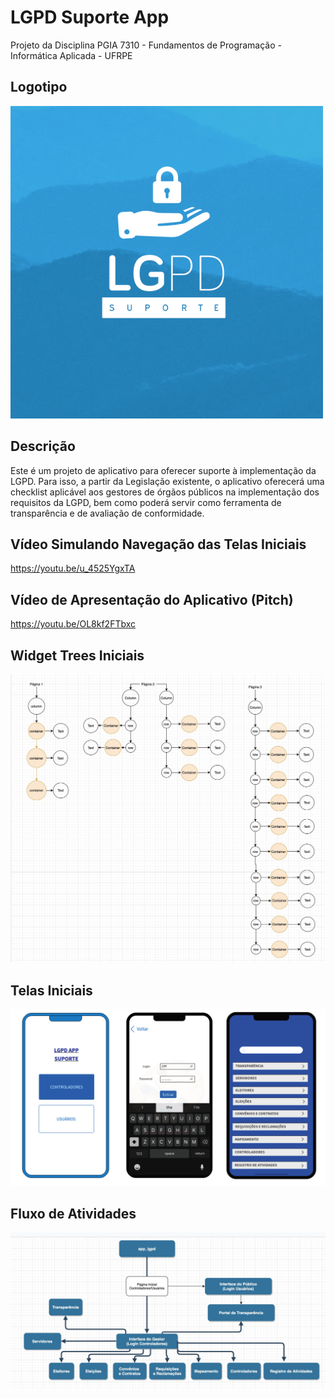 # LGPD Suporte App

Projeto da Disciplina PGIA 7310 - Fundamentos de Programação - Informática Aplicada - UFRPE

## Logotipo
![Logo.png](assets/imagens/Logo.png)

## Descrição
Este é um projeto de aplicativo para oferecer suporte à implementação da LGPD. Para isso, a partir da Legislação existente, o aplicativo oferecerá uma checklist aplicável aos gestores de órgãos públicos na implementação dos requisitos da LGPD, bem como poderá servir como ferramenta de transparência e de avaliação de conformidade.

## Vídeo Simulando Navegação das Telas Iniciais
https://youtu.be/u_4525YgxTA

## Vídeo de Apresentação do Aplicativo (Pitch)
https://youtu.be/OL8kf2FTbxc

## Widget Trees Iniciais
![Widget Trees Inicial.png](assets/imagens/Widget%20Trees%20Inicial.png)

## Telas Iniciais
![TelasIniciaisSuporteLGPD.png](assets/imagens/TelasIniciaisSuporteLGPD.png)

## Fluxo de Atividades
![Fluxo de Atividades App.png](assets/imagens/Fluxo%20de%20Atividades%20App.png)
